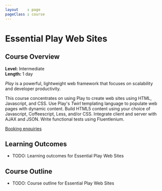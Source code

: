 ```yaml
---
layout    : page
pageClass : course
---
```


# Essential Play Web Sites

## Course Overview

**Level:** Intermediate<br>
**Length:** 1 day

*Play* is a powerful, lightweight web framework that focuses on scalability and developer productivity.

This course concentrates on using Play to create web sites using HTML, Javascript, and CSS. Use Play's *Twirl* templating language to populate web pages with dynamic content. Build HTML5 content using your choice of Javascript, Coffeescript, Less, and/or CSS. Integrate client and server with AJAX and JSON. Write functional tests using Fluentlenium.

<a class="btn btn-primary" href="/enquiries.html?course=essential-play-sites">Booking enquiries</a>

## Learning Outcomes

 - TODO: Learning outcomes for Essential Play Web Sites

## Course Outline

 - TODO: Course outline for Essential Play Web Sites
